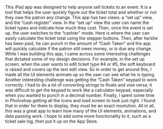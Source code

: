 This iPad app was designed to help anyone sell tickets to an event. It is a tool that helps the user quickly figure out the ticket total and whether or not they owe the patron any change.
This app has two views: a “set up” view, and the “cash register” view. In the “set up” view the user can name the ticket types and indicate how much they cost. Then, once the event is set up, the user switches to the “cashier” mode. Here is where the user can easily calculate the ticket total using the stepper buttons. Then, after he/she has been paid, he can punch in the amount of “Cash Taken” and the app will quickly calculate if the patron still owes money, or is due any change.
While I was building this app, I came across some interesting challenges that dictated some of my design decisions. For example, in the set up screen, when the user wants to edit ticket type #4 or #5, the soft keyboard is raised and covers up the text edit view. So in order to get around this, I made all the UI elements animate up so the user can see what he is typing. Another interesting challenge was getting the “Cash Taken” keypad to work correctly. I had to do a lot of converting strings to floats and vise versa; it was difficult to get the keypad to work like a calculator keypad, especially when you wanted to punch in a decimal number. Finally, I spent
some time in Photoshop getting all the icons and load screen to look just right. I found that in order for them to display, they must be an exact resolution.
All in all, this was a great app to learn how many of the UI elements, animations, and data passing work. I hope to add some more functionality to it, such as a ticket sale log, then put it up on the App Store.

